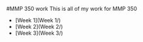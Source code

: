 #MMP 350 work
This is all of my work for MMP 350
- [Week 1](Week 1/)
- [Week 2](Week 2/)
- [Week 3](Week 3/)